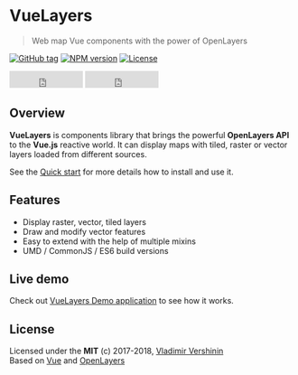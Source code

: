 # VueLayers

> Web map Vue components with the power of OpenLayers

[![GitHub tag](https://img.shields.io/github/tag/ghettovoice/vuelayers.svg)](https://github.com/ghettovoice/vuelayers/releases)
[![NPM version](https://img.shields.io/npm/v/vuelayers.svg)](https://www.npmjs.com/package/vuelayers)
[![License](https://img.shields.io/github/license/ghettovoice/vuelayers.svg)](https://github.com/ghettovoice/vuelayers/blob/master/LICENSE)

<iframe src="https://ghbtns.com/github-btn.html?user=ghettovoice&amp;repo=vuelayers&amp;type=star&amp;count=true&amp;size=large" 
    frameborder="0" scrolling="0" class="github-button vld-github-btn" width="130px" height="30px"></iframe>

<iframe src="https://ghbtns.com/github-btn.html?user=ghettovoice&amp;repo=vuelayers&amp;type=fork&amp;count=true&amp;size=large" 
    frameborder="0" scrolling="0" class="github-button vld-github-btn" width="130px" height="30px"></iframe>

## Overview

**VueLayers** is components library that brings the powerful **OpenLayers API** to the **Vue.js** reactive world. 
It can display maps with tiled, raster or vector layers loaded from different sources.

See the [Quick start](quickstart.md "Quick start guide") for more details how to install and use it.

## Features

* Display raster, vector, tiled layers
* Draw and modify vector features
* Easy to extend with the help of multiple mixins
* UMD / CommonJS / ES6 build versions

## Live demo

Check out [VueLayers Demo application](demo.md "VueLayers Demo application") to see how it works.

## License

Licensed under the **MIT** (c) 2017-2018, [Vladimir Vershinin](https://ghettovoice.github.io/)  
Based on [Vue](https://vuejs.org/ "Vue.js Homepage") and [OpenLayers](https://openlayers.org/ "OpenLayers Homepage")
